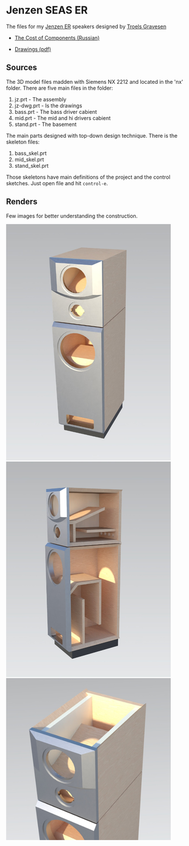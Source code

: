 # Jenzen SEAS ER

The files for my [Jenzen ER](http://www.troelsgravesen.dk/Jenzen-SEAS-ER.htm) speakers designed by [Troels Gravesen](http://www.troelsgravesen.dk/Diy_Loudspeaker_Projects.htm)

- [The Cost of Components (Russian)](https://docs.google.com/spreadsheets/d/e/2PACX-1vSB3FNFUVDHjRK6kU6tNd1HyQFS7vgX7NBvUzmXqsyFYa6fWkQUFsxqwkLvuTbK1k98puwC3UfetT3D/pubhtml?gid=0&single=true)

- [Drawings (pdf)](https://github.com/hww/jenzen-er/blob/main/nx/pdf/user_jz_dwg.pdf)

## Sources

The 3D model files madden with Siemens NX 2212 and located in the 'nx' folder. There are five main files in the folder:

1. jz.prt - The assembly
2. jz-dwg.prt - Is the drawings
3. bass.prt - The bass driver cabient
4. mid.prt - The mid and hi drivers cabient
5. stand.prt - The basement 

The main parts designed with top-down design technique. There is the skeleton files:

1. bass_skel.prt 
2. mid_skel.prt
3. stand_skel.prt

Those skeletons have main definitions of the project and the control sketches. Just open file and hit ```control-e```.

## Renders

Few images for better understanding the construction.

<img src="nx/images/jz_01.jpg" width="450px">
<img src="nx/images/jz_02.jpg" width="450px">
<img src="nx/images/jz_03.jpg" width="450px">
